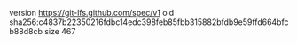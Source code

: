 version https://git-lfs.github.com/spec/v1
oid sha256:c4837b22350216fdbc14edc398feb85fbb315882bfdb9e59ffd664bfcb88d8cb
size 467
